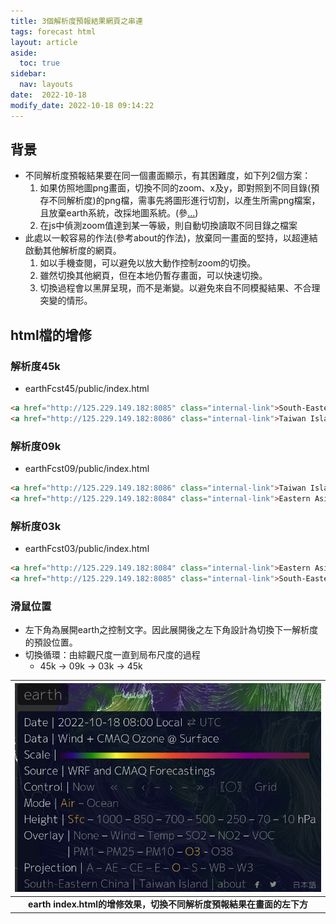 ```yaml
---
title: 3個解析度預報結果網頁之串連
tags: forecast html
layout: article
aside:
  toc: true
sidebar:
  nav: layouts
date:  2022-10-18
modify_date: 2022-10-18 09:14:22
---
```


## 背景
- 不同解析度預報結果要在同一個畫面顯示，有其困難度，如下列2個方案：
  1. 如果仿照地圖png畫面，切換不同的zoom、x及y，即對照到不同目錄(預存不同解析度)的png檔，需事先將圖形進行切割，以產生所需png檔案，且放棄earth系統，改採地圖系統。(參[...]())
  1. 在js中偵測zoom值達到某一等級，則自動切換讀取不同目錄之檔案
- 此處以一較容易的作法(參考about的作法)，放棄同一畫面的堅持，以超連結啟動其他解析度的網頁。
  1. 如以手機查閱，可以避免以放大動作控制zoom的切換。
  1. 雖然切換其他網頁，但在本地仍暫存畫面，可以快速切換。
  1. 切換過程會以黑屏呈現，而不是漸變。以避免來自不同模擬結果、不合理突變的情形。

## html檔的增修
### 解析度45k
- earthFcst45/public/index.html 

```html
<a href="http://125.229.149.182:8085" class="internal-link">South-Eastern China | </a>
<a href="http://125.229.149.182:8086" class="internal-link">Taiwan Island | </a>
```

### 解析度09k
- earthFcst09/public/index.html 

```html
<a href="http://125.229.149.182:8086" class="internal-link">Taiwan Island | </a>
<a href="http://125.229.149.182:8084" class="internal-link">Eastern Asia | </a> 
```
### 解析度03k
- earthFcst03/public/index.html 

```html
<a href="http://125.229.149.182:8084" class="internal-link">Eastern Asia | </a> 
<a href="http://125.229.149.182:8085" class="internal-link">South-Eastern China | </a>
```

### 滑鼠位置
- 左下角為展開earth之控制文字。因此展開後之左下角設計為切換下一解析度的預設位置。
- 切換循環：由綜觀尺度一直到局布尺度的過程
  - 45k → 09k → 03k → 45k


| ![fcst_htmls.PNG](https://github.com/sinotec2/Focus-on-Air-Quality/raw/main/assets/images/fcst_htmls.PNG) |
|:--:|
| <b>earth index.html的增修效果，切換不同解析度預報結果在畫面的左下方</b>|  

